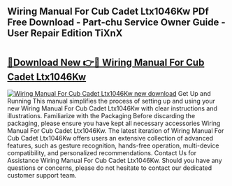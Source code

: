 ## Wiring Manual For Cub Cadet Ltx1046Kw PDf Free Download - Part-chu Service Owner Guide - User Repair Edition TiXnX

# <h2><a href="http://bc62080.oget.top/?id=Wiring+Manual+For+Cub+Cadet+Ltx1046Kw">🔗Download New 👉🔴 Wiring Manual For Cub Cadet Ltx1046Kw</a></h2>

[![Wiring Manual For Cub Cadet Ltx1046Kw new download](https://i.imgur.com/5g1atiW.png)](http://bc62080.oget.top/?id=Wiring+Manual+For+Cub+Cadet+Ltx1046Kw)
Get Up and Running This manual simplifies the process of setting up and using your new Wiring Manual For Cub Cadet Ltx1046Kw with clear instructions and illustrations. Familiarize with the Packaging Before discarding the packaging, please ensure you have kept all necessary accessories Wiring Manual For Cub Cadet Ltx1046Kw. The latest iteration of Wiring Manual For Cub Cadet Ltx1046Kw offers users an extensive collection of advanced features, such as gesture recognition, hands-free operation, multi-device compatibility, and personalized recommendations. Contact Us for Assistance Wiring Manual For Cub Cadet Ltx1046Kw. Should you have any questions or concerns, please do not hesitate to contact our dedicated customer support team.

